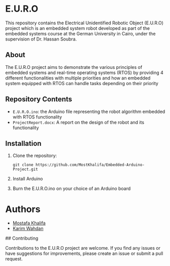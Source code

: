 # E.U.R.O

This repository contains the Electrical Unidentified Robotic Object (E.U.R.O) project 
which is an embedded system robot developed as part of the embedded systems course at the German University in Cairo, under the supervision of Dr. Hassan Soubra. 

## About

The E.U.R.O project aims to demonstrate the various principles of embedded systems and real-time operating systems (RTOS) by providing 4 different functionalities with multiple priorities and how an embedded system equipped with RTOS can handle tasks depending on their priority   

## Repository Contents

- `E.U.R.O.ino`: the Arduino file representing the robot algorithm embedded with RTOS functionality
- `ProjectReport.docx`: A report on the design of the robot and its functionality 


## Installation

1. Clone the repository:
   ```
   git clone https://github.com/MostKhalifa/Embedded-Arduino-Project.git
   ```

2. Install Arduino
   
3. Burn the E.U.R.O.ino on your choice of an Arduino board 
<h1>Authors</h1>
<ul>
  <li><a href="https://github.com/MostKhalifa">Mostafa Khalifa</a></li>
  <li><a href="https://github.com/karim-walid-wahdan">Karim Wahdan</a></li>
</ul>
## Contributing

Contributions to the E.U.R.O project are welcome. If you find any issues or have suggestions for improvements, please create an issue or submit a pull request.
